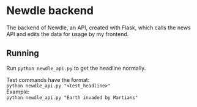 # Newdle backend
The backend of Newdle, an API, created with Flask, which calls the news API and edits the data for usage by my frontend.

## Running
Run ```python newdle_api.py``` to get the headline normally.

Test commands have the format: \
```python newdle_api.py "<test_headline>"``` \
Example: \
```python newdle_api.py "Earth invaded by Martians"```